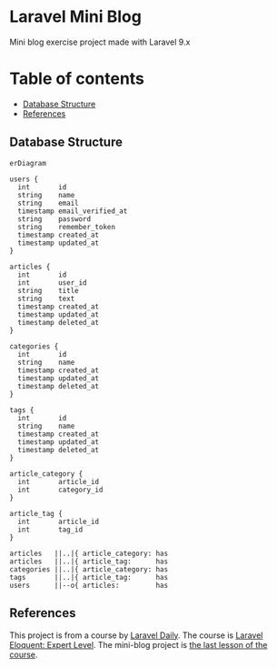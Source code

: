 # Laravel Mini Blog

Mini blog exercise project made with Laravel 9.x

# Table of contents

-   [Database Structure](#database-structure)
-   [References](#references)

## Database Structure

```mermaid
erDiagram

users {
  int       id
  string    name
  string    email
  timestamp email_verified_at
  string    password
  string    remember_token
  timestamp created_at
  timestamp updated_at
}

articles {
  int       id
  int       user_id
  string    title
  string    text
  timestamp created_at
  timestamp updated_at
  timestamp deleted_at
}

categories {
  int       id
  string    name
  timestamp created_at
  timestamp updated_at
  timestamp deleted_at
}

tags {
  int       id
  string    name
  timestamp created_at
  timestamp updated_at
  timestamp deleted_at
}

article_category {
  int       article_id
  int       category_id
}

article_tag {
  int       article_id
  int       tag_id
}

articles   ||..|{ article_category: has
articles   ||..|{ article_tag:      has
categories ||..|{ article_category: has
tags       ||..|{ article_tag:      has
users      ||--o{ articles:         has
```

## References

This project is from a course by [Laravel Daily](https://www.youtube.com/c/LaravelDaily).
The course is [Laravel Eloquent: Expert Level](https://laraveldaily.teachable.com/courses/enrolled/393790).
The mini-blog project is [the last lesson of the course](https://laraveldaily.teachable.com/courses/393790/lectures/6283958).
